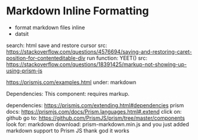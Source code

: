 # Markdown Inline Formatting

- format markdown files inline
- datsit

search: html save and restore cursor
src: https://stackoverflow.com/questions/4576694/saving-and-restoring-caret-position-for-contenteditable-div
run function: YEET()
src: https://stackoverflow.com/questions/18391425/markup-not-showing-up-using-prism-js

https://prismjs.com/examples.html
under: markdown

Dependencies: This component:
requires markup.

dependencies: https://prismjs.com/extending.html#dependencies
prism docs: https://prismjs.com/docs/Prism.languages.html#.extend
click on: github
go to: https://github.com/PrismJS/prism/tree/master/components
look for: markdown
download: prism-markdown.min.js
and you just added markdown support to Prism JS thank god it works
